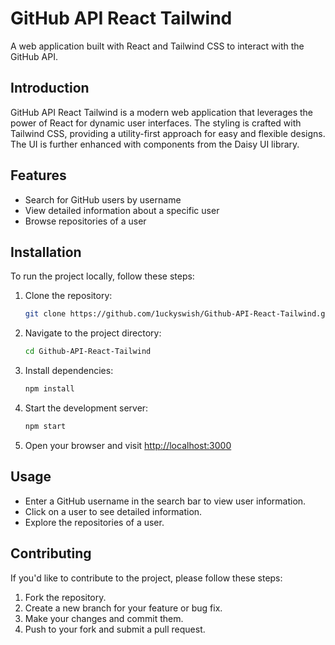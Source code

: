 # GitHub API React Tailwind

A web application built with React and Tailwind CSS to interact with the GitHub API.

## Introduction

GitHub API React Tailwind is a modern web application that leverages the power of React for dynamic user interfaces. The styling is crafted with Tailwind CSS, providing a utility-first approach for easy and flexible designs. The UI is further enhanced with components from the Daisy UI library.

## Features

- Search for GitHub users by username
- View detailed information about a specific user
- Browse repositories of a user

## Installation

To run the project locally, follow these steps:

1. Clone the repository:

    ```bash
    git clone https://github.com/1uckyswish/Github-API-React-Tailwind.git
    ```

2. Navigate to the project directory:

    ```bash
    cd Github-API-React-Tailwind
    ```

3. Install dependencies:

    ```bash
    npm install
    ```

4. Start the development server:

    ```bash
    npm start
    ```

5. Open your browser and visit [http://localhost:3000](http://localhost:3000)

## Usage

- Enter a GitHub username in the search bar to view user information.
- Click on a user to see detailed information.
- Explore the repositories of a user.

## Contributing

If you'd like to contribute to the project, please follow these steps:

1. Fork the repository.
2. Create a new branch for your feature or bug fix.
3. Make your changes and commit them.
4. Push to your fork and submit a pull request.

